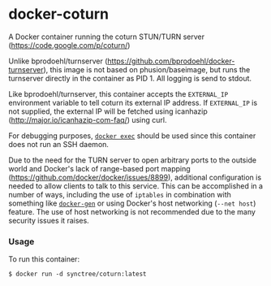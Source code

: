 docker-coturn
=============

A Docker container running the coturn STUN/TURN server (https://code.google.com/p/coturn/)

Unlike bprodoehl/turnserver (https://github.com/bprodoehl/docker-turnserver),
this image is not based on phusion/baseimage, but runs the turnserver directly
in the container as PID 1. All logging is send to stdout.

Like bprodoehl/turnserver, this container accepts the `EXTERNAL_IP` environment
variable to tell coturn its external IP address. If `EXTERNAL_IP` is not
supplied, the external IP will be fetched using icanhazip
(http://major.io/icanhazip-com-faq/) using curl.

For debugging purposes, [`docker exec`](https://docs.docker.com/reference/commandline/cli/#exec)
should be used since this container does not run an SSH daemon.

Due to the need for the TURN server to open arbitrary ports to the outside
world and Docker's lack of range-based port mapping (https://github.com/docker/docker/issues/8899), additional configuration is needed to allow clients to talk to this service. This can be accomplished in a number of ways, including the use of `iptables` in combination with something like [`docker-gen`](https://github.com/jwilder/docker-gen) or using Docker's host networking (`--net host`) feature. The use of host networking is not recommended due to the many security issues it raises.

### Usage

To run this container:

    $ docker run -d synctree/coturn:latest
